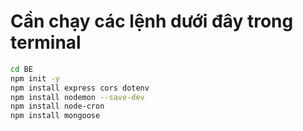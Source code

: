 # Cần chạy các lệnh dưới đây trong terminal

```sh
cd BE
npm init -y
npm install express cors dotenv
npm install nodemon --save-dev
npm install node-cron
npm install mongoose


